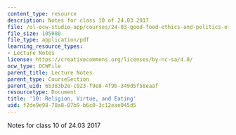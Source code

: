 ```yaml
---
content_type: resource
description: Notes for class 10 of 24.03 2017
file: /ol-ocw-studio-app/courses/24-03-good-food-ethics-and-politics-of-food-spring-2017/f2de9e9878a807b9b6c03c12eae045d5_MIT24_03S17_lec10.pdf
file_size: 105080
file_type: application/pdf
learning_resource_types:
- Lecture Notes
license: https://creativecommons.org/licenses/by-nc-sa/4.0/
ocw_type: OCWFile
parent_title: Lecture Notes
parent_type: CourseSection
parent_uid: 65383b2e-c923-f9e8-4f9b-349d5f58eaaf
resourcetype: Document
title: '10: Religion, Virtue, and Eating'
uid: f2de9e98-78a8-07b9-b6c0-3c12eae045d5
---
```

Notes for class 10 of 24.03 2017